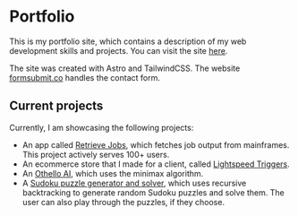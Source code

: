 # Portfolio

This is my portfolio site, which contains a description of my web development skills and projects. You can visit the site [here](https://ryangroch.github.io/).

The site was created with Astro and TailwindCSS. The website [formsubmit.co](https://formsubmit.co/) handles the contact form.

## Current projects

Currently, I am showcasing the following projects:

- An app called [Retrieve Jobs](https://retrieve-jobs.vercel.app/), which fetches job output from mainframes. This project actively serves 100+ users.
- An ecommerce store that I made for a client, called [Lightspeed Triggers](https://lightspeed-triggers.vercel.app/).
- An [Othello AI](https://ryangroch.github.io/othello-ai-v2/), which uses the minimax algorithm.
- A [Sudoku puzzle generator and solver](https://ryangroch.github.io/sudoku-v2/), which uses recursive backtracking to generate random Sudoku puzzles and solve them. The user can also play through the puzzles, if they choose.
